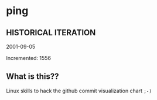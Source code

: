 # ping

## HISTORICAL ITERATION
2001-09-05

Incremented: 1556

## What is this?? 
Linux skills to hack the github commit visualization chart `;-)`
